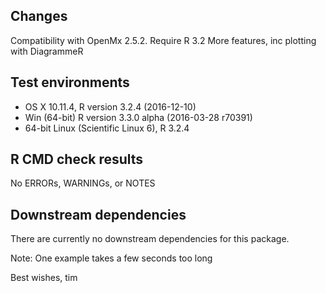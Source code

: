 ## Changes
Compatibility with OpenMx 2.5.2. Require R 3.2
More features, inc plotting with DiagrammeR

## Test environments
* OS X 10.11.4, R version 3.2.4 (2016-12-10)
* Win (64-bit) R version 3.3.0 alpha (2016-03-28 r70391)
* 64-bit Linux (Scientific Linux 6), R 3.2.4

## R CMD check results

No ERRORs, WARNINGs, or NOTES

## Downstream dependencies

There are currently no downstream dependencies for this package.

Note: One example takes a few seconds too long

Best wishes, tim